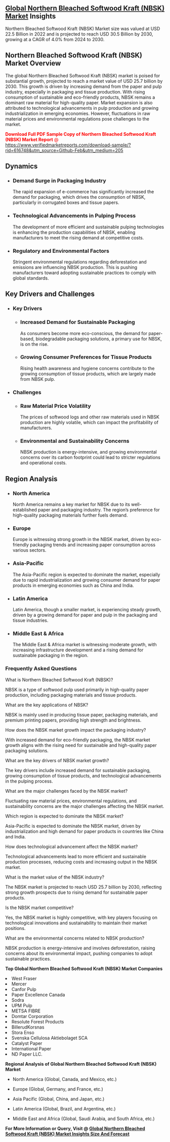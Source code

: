 <h2><a href="https://www.verifiedmarketreports.com/download-sample/?rid=616748&amp;utm_source=Github&amp;utm_medium=205" target="_blank">Global Northern Bleached Softwood Kraft (NBSK) Market</a> Insights</h2><p>Northern Bleached Softwood Kraft (NBSK) Market size was valued at USD 22.5 Billion in 2022 and is projected to reach USD 30.5 Billion by 2030, growing at a CAGR of 4.0% from 2024 to 2030.</p><p> <h2>Northern Bleached Softwood Kraft (NBSK) Market Overview</h2> <p>The global Northern Bleached Softwood Kraft (NBSK) market is poised for substantial growth, projected to reach a market value of USD 25.7 billion by 2030. This growth is driven by increasing demand from the paper and pulp industry, especially in packaging and tissue production. With rising consumption of sustainable and eco-friendly products, NBSK remains a dominant raw material for high-quality paper. Market expansion is also attributed to technological advancements in pulp production and growing industrialization in emerging economies. However, fluctuations in raw material prices and environmental regulations pose challenges to the market.</p> <p><p><span class=""><span style="color: #ff0000;"><strong>Download Full PDF Sample Copy of Northern Bleached Softwood Kraft (NBSK) Market Report</strong> @ </span><a href="https://www.verifiedmarketreports.com/download-sample/?rid=616748&amp;utm_source=Github-Feb&amp;utm_medium=205" target="_blank">https://www.verifiedmarketreports.com/download-sample/?rid=616748&amp;utm_source=Github-Feb&amp;utm_medium=205</a></span></p></p> <h2>Dynamics</h2> <ul> <li><h3>Demand Surge in Packaging Industry</h3> The rapid expansion of e-commerce has significantly increased the demand for packaging, which drives the consumption of NBSK, particularly in corrugated boxes and tissue papers.</li> <li><h3>Technological Advancements in Pulping Process</h3> The development of more efficient and sustainable pulping technologies is enhancing the production capabilities of NBSK, enabling manufacturers to meet the rising demand at competitive costs.</li> <li><h3>Regulatory and Environmental Factors</h3> Stringent environmental regulations regarding deforestation and emissions are influencing NBSK production. This is pushing manufacturers toward adopting sustainable practices to comply with global standards.</li> </ul> <h2>Key Drivers and Challenges</h2> <ul> <li><h3>Key Drivers</h3> <ul> <li><h3>Increased Demand for Sustainable Packaging</h3> As consumers become more eco-conscious, the demand for paper-based, biodegradable packaging solutions, a primary use for NBSK, is on the rise.</li> <li><h3>Growing Consumer Preferences for Tissue Products</h3> Rising health awareness and hygiene concerns contribute to the growing consumption of tissue products, which are largely made from NBSK pulp.</li> </ul> </li> <li><h3>Challenges</h3> <ul> <li><h3>Raw Material Price Volatility</h3> The prices of softwood logs and other raw materials used in NBSK production are highly volatile, which can impact the profitability of manufacturers.</li> <li><h3>Environmental and Sustainability Concerns</h3> NBSK production is energy-intensive, and growing environmental concerns over its carbon footprint could lead to stricter regulations and operational costs.</li> </ul> </li> </ul> <h2>Region Analysis</h2> <ul> <li><h3>North America</h3> North America remains a key market for NBSK due to its well-established paper and packaging industry. The region’s preference for high-quality packaging materials further fuels demand.</li> <li><h3>Europe</h3> Europe is witnessing strong growth in the NBSK market, driven by eco-friendly packaging trends and increasing paper consumption across various sectors.</li> <li><h3>Asia-Pacific</h3> The Asia-Pacific region is expected to dominate the market, especially due to rapid industrialization and growing consumer demand for paper products in emerging economies such as China and India.</li> <li><h3>Latin America</h3> Latin America, though a smaller market, is experiencing steady growth, driven by a growing demand for paper and pulp in the packaging and tissue industries.</li> <li><h3>Middle East & Africa</h3> The Middle East & Africa market is witnessing moderate growth, with increasing infrastructure development and a rising demand for sustainable packaging in the region.</li> </ul> <h3>Frequently Asked Questions</h3> <p>What is Northern Bleached Softwood Kraft (NBSK)?</p> <p>NBSK is a type of softwood pulp used primarily in high-quality paper production, including packaging materials and tissue products.</p> <p>What are the key applications of NBSK?</p> <p>NBSK is mainly used in producing tissue paper, packaging materials, and premium printing papers, providing high strength and brightness.</p> <p>How does the NBSK market growth impact the packaging industry?</p> <p>With increased demand for eco-friendly packaging, the NBSK market growth aligns with the rising need for sustainable and high-quality paper packaging solutions.</p> <p>What are the key drivers of NBSK market growth?</p> <p>The key drivers include increased demand for sustainable packaging, growing consumption of tissue products, and technological advancements in the pulping process.</p> <p>What are the major challenges faced by the NBSK market?</p> <p>Fluctuating raw material prices, environmental regulations, and sustainability concerns are the major challenges affecting the NBSK market.</p> <p>Which region is expected to dominate the NBSK market?</p> <p>Asia-Pacific is expected to dominate the NBSK market, driven by industrialization and high demand for paper products in countries like China and India.</p> <p>How does technological advancement affect the NBSK market?</p> <p>Technological advancements lead to more efficient and sustainable production processes, reducing costs and increasing output in the NBSK market.</p> <p>What is the market value of the NBSK industry?</p> <p>The NBSK market is projected to reach USD 25.7 billion by 2030, reflecting strong growth prospects due to rising demand for sustainable paper products.</p> <p>Is the NBSK market competitive?</p> <p>Yes, the NBSK market is highly competitive, with key players focusing on technological innovations and sustainability to maintain their market positions.</p> <p>What are the environmental concerns related to NBSK production?</p> <p>NBSK production is energy-intensive and involves deforestation, raising concerns about its environmental impact, pushing companies to adopt sustainable practices.</p> </p><p><strong>Top Global Northern Bleached Softwood Kraft (NBSK) Market Companies</strong></p><div data-test-id=""><p><li>West Fraser</li><li> Mercer</li><li> Canfor Pulp</li><li> Paper Excellence Canada</li><li> Sodra</li><li> UPM Pulp</li><li> METSA FIBRE</li><li> Domtar Corporation</li><li> Resolute Forest Products</li><li> BillerudKorsnas</li><li> Stora Enso</li><li> Svenska Cellulosa Aktiebolaget SCA</li><li> Catalyst Paper</li><li> International Paper</li><li> ND Paper LLC.</li></p><div><strong>Regional Analysis of&nbsp;Global Northern Bleached Softwood Kraft (NBSK) Market</strong></div><ul><li dir="ltr"><p dir="ltr">North America&nbsp;(Global, Canada, and Mexico, etc.)</p></li><li dir="ltr"><p dir="ltr">Europe (Global, Germany, and France, etc.)</p></li><li dir="ltr"><p dir="ltr">Asia Pacific&nbsp;(Global, China, and Japan, etc.)</p></li><li dir="ltr"><p dir="ltr">Latin America&nbsp;(Global, Brazil, and Argentina, etc.)</p></li><li dir="ltr">Middle East and Africa&nbsp;(Global, Saudi Arabia, and South Africa, etc.)</li></ul><p><strong>For More Information or Query, Visit @&nbsp;</strong><strong><a href="https://www.verifiedmarketreports.com/product/northern-bleached-softwood-kraft-nbsk-market/?utm_source=Github&amp;utm_medium=205" target="_blank">Global Northern Bleached Softwood Kraft (NBSK) Market Insights Size And Forecast</a></strong></p></div>
